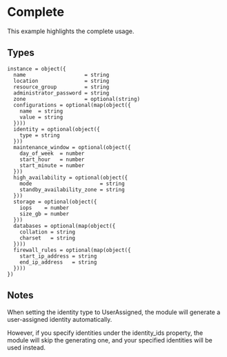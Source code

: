 # Complete

This example highlights the complete usage.

## Types

```hcl
instance = object({
  name                   = string
  location               = string
  resource_group         = string
  administrator_password = string
  zone                   = optional(string)
  configurations = optional(map(object({
    name  = string
    value = string
  })))
  identity = optional(object({
    type = string
  }))
  maintenance_window = optional(object({
    day_of_week  = number
    start_hour   = number
    start_minute = number
  }))
  high_availability = optional(object({
    mode                      = string
    standby_availability_zone = string
  }))
  storage = optional(object({
    iops    = number
    size_gb = number
  }))
  databases = optional(map(object({
    collation = string
    charset   = string
  })))
  firewall_rules = optional(map(object({
    start_ip_address = string
    end_ip_address   = string
  })))
})
```

## Notes

When setting the identity type to UserAssigned, the module will generate a user-assigned identity automatically.

However, if you specify identities under the identity_ids property, the module will skip the generating one, and your specified identities will be used instead.
